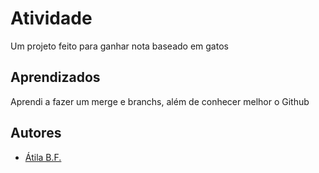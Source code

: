 
# Atividade

Um projeto feito para ganhar nota baseado em gatos


## Aprendizados

Aprendi a fazer um merge e branchs, além de conhecer melhor o Github


## Autores

- [Átila B.F.](https://github.com/ATILAGATTO)


